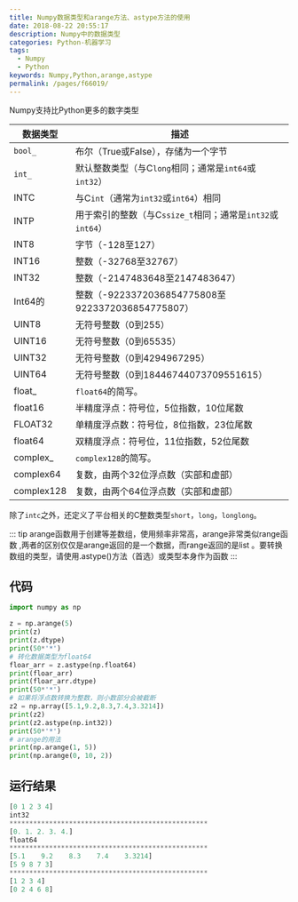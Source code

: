 ```yaml
---
title: Numpy数据类型和arange方法、astype方法的使用
date: 2018-08-22 20:55:17
description: Numpy中的数据类型
categories: Python-机器学习
tags: 
  - Numpy
  - Python
keywords: Numpy,Python,arange,astype
permalink: /pages/f66019/
---
```


Numpy支持比Python更多的数字类型

| 数据类型   | 描述                                                       |
| ---------- | ---------------------------------------------------------- |
| `bool_`    | 布尔（True或False），存储为一个字节                        |
| `int_`     | 默认整数类型（与C`long`相同；通常是`int64`或`int32`）      |
| INTC       | 与C`int`（通常为`int32`或`int64`）相同                     |
| INTP       | 用于索引的整数（与C`ssize_t`相同；通常是`int32`或`int64`） |
| INT8       | 字节（-128至127）                                          |
| INT16      | 整数（-32768至32767）                                      |
| INT32      | 整数（-2147483648至2147483647）                            |
| Int64的    | 整数（-9223372036854775808至9223372036854775807）          |
| UINT8      | 无符号整数（0到255）                                       |
| UINT16     | 无符号整数（0到65535）                                     |
| UINT32     | 无符号整数（0到4294967295）                                |
| UINT64     | 无符号整数（0到18446744073709551615）                      |
| float_     | `float64`的简写。                                          |
| float16    | 半精度浮点：符号位，5位指数，10位尾数                      |
| FLOAT32    | 单精度浮点数：符号位，8位指数，23位尾数                    |
| float64    | 双精度浮点：符号位，11位指数，52位尾数                     |
| complex_   | `complex128`的简写。                                       |
| complex64  | 复数，由两个32位浮点数（实部和虚部）                       |
| complex128 | 复数，由两个64位浮点数（实部和虚部）                       |

除了`intc`之外，还定义了平台相关的C整数类型`short`，`long`，`longlong`。

::: tip
arange函数用于创建等差数组，使用频率非常高，arange非常类似range函数 ,两者的区别仅仅是arange返回的是一个数据，而range返回的是list 。要转换数组的类型，请使用.astype()方法（首选）或类型本身作为函数
:::
<!--more-->

## 代码

```python
import numpy as np

z = np.arange(5)
print(z)
print(z.dtype)
print(50*'*')
# 转化数据类型为float64
floar_arr = z.astype(np.float64)
print(floar_arr)
print(floar_arr.dtype)
print(50*'*')
# 如果将浮点数转换为整数，则小数部分会被截断
z2 = np.array([5.1,9.2,8.3,7.4,3.3214])
print(z2)
print(z2.astype(np.int32))
print(50*'*')
# arange的用法
print(np.arange(1, 5))
print(np.arange(0, 10, 2))
```

## 运行结果

```python
[0 1 2 3 4]
int32
**************************************************
[0. 1. 2. 3. 4.]
float64
**************************************************
[5.1    9.2    8.3    7.4    3.3214]
[5 9 8 7 3]
**************************************************
[1 2 3 4]
[0 2 4 6 8]
```

